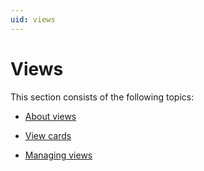 ```yaml
---
uid: views
---
```


# Views

This section consists of the following topics:

- [About views](About_views.md)

- [View cards](View_cards.md)

- [Managing views](Managing_views.md)
